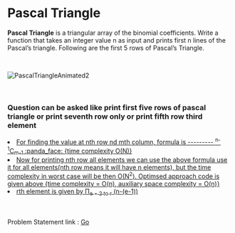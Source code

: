 <h1>Pascal Triangle </h1>
<p><b>Pascal Triangle</b> is a triangular array of the binomial coefficients. Write a function that takes an integer value n as input and prints first n lines of the Pascal’s triangle. Following are the first 5 rows of Pascal’s Triangle.
</p><br>

![PascalTriangleAnimated2](https://user-images.githubusercontent.com/62437314/130225503-cd1e1d80-2e20-4b9c-ac3e-14224f4db639.gif)

<br>
<h3>Question can be asked like print first five rows of pascal triangle or print seventh row only or print fifth row third element </h3>
<u>
  <li>For finding the value at nth row nd mth column, formula is --------- <sup>n-1</sup>C<sub>m-1</sub>  :panda_face: {time complexity O(N)}</li>
  <li> Now for printing nth row all elements we can use the above formula use it for all elements(nth row means it will have n elements), but the time complexity in worst case will be then O(N<sup>2</sup>). Optimsed approach code is given above {time complexity = O(n),  auxiliary space complexity = O(n)}</li>
  <li>rth element is given by Π<sub>e = 2 to r</sub> (n-(e-1))</li>
</u>
<br><br>
<p> Problem Statement link : <a href="https://leetcode.com/problems/pascals-triangle/solution/" target="_blank">Go</a></p>
